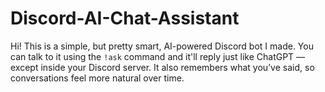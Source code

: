 # Discord-AI-Chat-Assistant
Hi! This is a simple, but pretty smart, AI-powered Discord bot I made. You can talk to it using the `!ask` command and it'll reply just like ChatGPT — except inside your Discord server. It also remembers what you’ve said, so conversations feel more natural over time.
